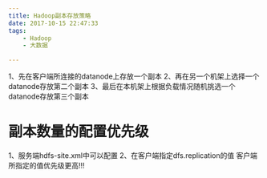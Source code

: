 ```yaml
---
title: Hadoop副本存放策略
date: 2017-10-15 22:47:33
tags: 
	- Hadoop
	- 大数据

---
```


1、先在客户端所连接的datanode上存放一个副本
2、再在另一个机架上选择一个datanode存放第二个副本
3、最后在本机架上根据负载情况随机挑选一个datanode存放第三个副本

<!-- more -->

# 副本数量的配置优先级

1、服务端hdfs-site.xml中可以配置
2、在客户端指定dfs.replication的值
   	  客户端所指定的值优先级更高!!!